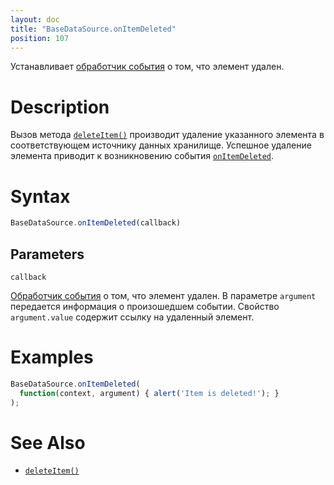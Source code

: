 ```yaml
---
layout: doc
title: "BaseDataSource.onItemDeleted"
position: 107
---
```


Устанавливает [обработчик события](../../../KeyConcepts/Script/) о том, что элемент удален.

# Description

Вызов метода [`deleteItem()`](../BaseDataSource.deleteItem/) производит удаление указанного элемента
в соответствующем источнику данных хранилище. Успешное удаление элемента приводит к возникновению
события [`onItemDeleted`](../BaseDataSource.onItemDeleted/).

# Syntax

```js
BaseDataSource.onItemDeleted(callback)
```

## Parameters

`callback`

[Обработчик события](../../../KeyConcepts/Script/) о том, что элемент удален. В параметре `argument`
передается информация о произошедшем событии. Свойство `argument.value` содержит ссылку на удаленный
элемент.

# Examples

```js
BaseDataSource.onItemDeleted(
  function(context, argument) { alert('Item is deleted!'); }
);
```

# See Also

* [`deleteItem()`](../BaseDataSource.deleteItem/)
